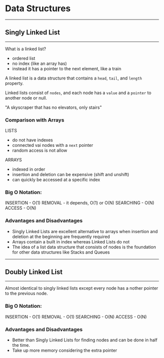 # Data Structures

----------------------------------------
## Singly Linked List
----------------------------------------
What is a linked list?
- ordered list
- no index (like an array has)
- instead it has a pointer to the next element, like a train 

A linked list is a data structure that contains a `head`, `tail`, and `length` property.

Linked lists consist of `nodes`, and each node has a `value` and a `pointer` to another node or null.

"A skyscraper that has no elevators, only stairs"

### Comparison with Arrays
LISTS
- do not have indexes
- connected vai nodes with a `next` pointer
- random access is not allow

ARRAYS
- indexed in order
- insertion and deletion can be expensive (shift and unshift)
- can quickly be accessed at a specific index

### Big O Notation:
INSERTION - O(1)
REMOVAL - it depends, O(1) or O(N)
SEARCHING - O(N)
ACCESS - O(N)

### Advantages and Disadvantages
- Singly Linked Lists are excellent alternative to arrays when insertion and deletion at the beginning are frequently required
- Arrays contain a built in index whereas Linked Lists do not
- The idea of a list data structure that consists of nodes is the foundation for other data structures like Stacks and Queues

----------------------------------------
## Doubly Linked List
----------------------------------------
Almost identical to singly linked lists except every node has a nother pointer to the previous node.

### Big O Notation:
INSERTION - O(1)
REMOVAL - O(1)
SEARCHING - O(N)
ACCESS - O(N)

### Advantages and Disadvantages
- Better than Singly Linked Lists for finding nodes and can be done in half the time.
- Take up more memory considering the extra pointer